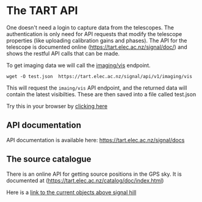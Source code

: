 # The TART API

One doesn't need a login to capture data from the telescopes. The authentication is only need for API requests that modify the telescope properties (like uploading calibration gains and phases). The API for the telescope is documented online (https://tart.elec.ac.nz/signal/doc/) and shows the restful API calls that can be made.

To get imaging data we will call the [imaging/vis](https://tart.elec.ac.nz/signal/doc/#api-Imaging-get_latest_vis) endpoint.

```
wget -O test.json  https://tart.elec.ac.nz/signal/api/v1/imaging/vis
```

This will request the ```imaing/vis``` API endpoint, and the returned data will contain the latest visibilties. These are then saved into a file called test.json

Try this in your browser by [clicking here](https://tart.elec.ac.nz/signal/api/v1/imaging/vis)

## API documentation

API documentation is available here: https://tart.elec.ac.nz/signal/docs


## The source catalogue

There is an online API for getting source positions in the GPS sky. It is documented at (https://tart.elec.ac.nz/catalog/doc/index.html)

Here is a [link to the current objects above signal hill](https://tart.elec.ac.nz/catalog/catalog?lat=-45.85&lon=170.54)
